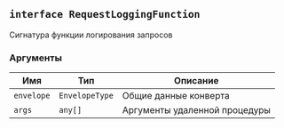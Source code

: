 ## `interface RequestLoggingFunction`

Сигнатура функции логирования запросов

### Аргументы

| Имя        | Тип            | Описание                      |
| ---------- | -------------- | ----------------------------- |
| `envelope` | `EnvelopeType` | Общие данные конверта         |
| `args`     | `any[]`        | Аргументы удаленной процедуры |
